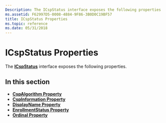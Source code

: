 ```yaml
---
Description: The ICspStatus interface exposes the following properties.
ms.assetid: F62997D5-0008-4884-9F86-3B0D0C19BF57
title: ICspStatus Properties
ms.topic: reference
ms.date: 05/31/2018
---
```


# ICspStatus Properties

The [**ICspStatus**](/windows/desktop/api/CertEnroll/nn-certenroll-icspstatus) interface exposes the following properties.

## In this section

-   [**CspAlgorithm Property**](/windows/desktop/api/CertEnroll/nf-certenroll-icspstatus-get_cspalgorithm)
-   [**CspInformation Property**](/windows/desktop/api/CertEnroll/nf-certenroll-icspstatus-get_cspinformation)
-   [**DisplayName Property**](/windows/desktop/api/CertEnroll/nf-certenroll-icspstatus-get_displayname)
-   [**EnrollmentStatus Property**](/windows/desktop/api/CertEnroll/nf-certenroll-icspstatus-get_enrollmentstatus)
-   [**Ordinal Property**](/windows/desktop/api/CertEnroll/nf-certenroll-icspstatus-get_ordinal)

 

 



